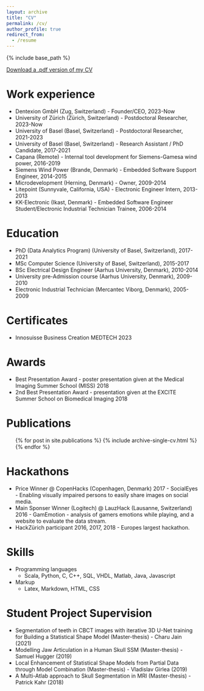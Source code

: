 ```yaml
---
layout: archive
title: "CV"
permalink: /cv/
author_profile: true
redirect_from:
  - /resume
---
```


{% include base_path %}

<a href='/files/cv_madsen_dennis.pdf'>Download a .pdf version of my CV</a>

Work experience
======
* Dentexion GmbH (Zug, Switzerland) - Founder/CEO, 2023-Now
* University of Zürich (Zürich, Switzerland) - Postdoctoral Researcher, 2023-Now
* University of Basel (Basel, Switzerland) - Postdoctoral Researcher, 2021-2023
* University of Basel (Basel, Switzerland) - Research Assistant / PhD Candidate, 2017-2021
* Capana (Remote) - Internal tool development for Siemens-Gamesa wind power, 2016-2019
* Siemens Wind Power (Brande, Denmark) - Embedded Software Support Engineer, 2014-2015
* Microdevelopment (Herning, Denmark) - Owner, 2009-2014
* Litepoint (Sunnyvale, California, USA) - Electronic Engineer Intern, 2013-2013
* KK-Electronic (Ikast, Denmark) - Embedded Software Engineer Student/Electronic Industrial Technician Trainee, 2006-2014

Education
======
* PhD (Data Analytics Program) (University of Basel, Switzerland), 2017-2021
* MSc Computer Science (University of Basel, Switzerland), 2015-2017
* BSc Electrical Design Engineer (Aarhus University, Denmark), 2010-2014
* University pre-Admission course (Aarhus University, Denmark), 2009-2010
* Electronic Industrial Technician (Mercantec Viborg, Denmark), 2005-2009

Certificates
======
* Innosuisse Business Creation MEDTECH 2023

Awards
======
* Best Presentation Award - poster presentation given at the Medical Imaging Summer School (MISS) 2018
* 2nd Best Presentation Award - presentation given at the EXCITE Summer School on Biomedical Imaging 2018

Publications
======
  <ul>{% for post in site.publications %}
    {% include archive-single-cv.html %}
  {% endfor %}</ul>

Hackathons
======
* Price Winner @ CopenHacks (Copenhagen, Denmark) 2017 - SocialEyes - Enabling visually impaired persons to easily share images on social media.
* Main Sponser Winner (Logitech) @ LauzHack (Lausanne, Switzerland) 2016 - GamEmotion - analysis of gamers emotions while playing, and a website to evaluate the data stream.
* HackZürich participant 2016, 2017, 2018 - Europes largest hackathon.
   
Skills
======
* Programming languages
	* Scala, Python, C, C++, SQL, VHDL, Matlab, Java, Javascript
* Markup
	* Latex, Markdown, HTML, CSS 
 
Student Project Supervision
======
* Segmentation of teeth in CBCT images with iterative 3D U-Net training for Building a Statistical Shape Model (Master-thesis) - Charu Jain (2021)
* Modelling Jaw Articulation in a Human Skull SSM (Master-thesis) - Samuel Hugger (2019)
* Local Enhancement of Statistical Shape Models from Partial Data through Model Combination (Master-thesis) - Vladislav Girlea (2019)
* A Multi-Atlab approach to Skull Segmentation in MRI (Master-thesis) - Patrick Kahr (2018)
